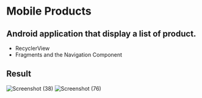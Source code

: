# Mobile Products
## Android application that display a list of product.
- RecyclerView
- Fragments and the Navigation Component

## Result

![Screenshot (38)](https://user-images.githubusercontent.com/92260346/140505210-01148aed-b10d-47d9-b109-1fb3cac8470a.png)
![Screenshot (76)](https://user-images.githubusercontent.com/92260346/140999782-a94fa650-5f7d-44dd-82ba-036a6385d23c.png)
